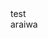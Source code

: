 <!DOCTYPE HTML>
<html>
  <head>
  
  </head>
  <body>
      <label>
        test
      </label>
    <br>
    <label>
      araiwa
    </label>
  </body>
</html>
